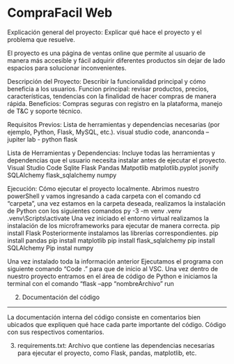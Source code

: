 # CompraFacil Web
Explicación general del proyecto: Explicar qué hace el proyecto y el problema que resuelve.   

El proyecto es una página de ventas online que permite al usuario de manera más accesible y fácil adquirir diferentes productos sin dejar de lado espacios para solucionar inconvenientes.

Descripción del Proyecto: Describir la funcionalidad principal y cómo beneficia a los usuarios.
Funcion principal: revisar productos, precios, características, tendencias con la finalidad de hacer compras de manera rápida.
Beneficios: Compras seguras con registro en la plataforma, manejo de T&C y soporte técnico.


Requisitos Previos: Lista de herramientas y dependencias necesarias (por ejemplo, Python, Flask, MySQL, etc.).
visual studio code, ananconda – jupiter lab -  python flask 


Lista de Herramientas y Dependencias: Incluye todas las herramientas y dependencias que el usuario necesita instalar antes de ejecutar el proyecto.
Visual Studio Code
Sqlite
Flask
Pandas
Matpotlib
matplotlib.pyplot
jsonify
SQLAlchemy
flask_sqlalchemy
numpy



Ejecución: Cómo ejecutar el proyecto localmente.
Abrimos nuestro powerShell y vamos ingresando a cada carpeta con el comando cd “carpeta”, una vez estamos en la carpeta deseada, realizamos la instalación de Python con los siguientes comandos
py -3 -m venv .venv
.venv\Scripts\activate
Una vez iniciado el entorno virtual realizamos la instalación de los microframeworks para ejecutar de manera correcta.
pip install Flask
Posteriormente instalamos las librerías correspondientes.
pip install pandas 
pip install matplotlib 
pip install flask_sqlalchemy 
pip install SQLAlchemy 
Pip instal numpy

Una vez instalado toda la información anterior Ejecutamos el programa con siguiente comando “Code .” para que de inicio al VSC.
Una vez dentro de nuestro proyecto entramos en el área de código de Python e iniciamos la terminal con el comando “flask –app “nombreArchivo” run

 
2. Documentación del código
***************************


La documentación interna del código consiste en comentarios bien ubicados que expliquen qué hace cada parte importante del código. 
Código con sus respectivos comentarios.

3. requirements.txt: Archivo que contiene las dependencias necesarias para ejecutar el proyecto, como Flask, pandas, matplotlib, etc.

